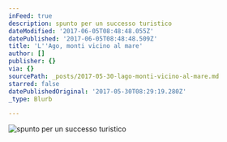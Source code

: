 ```yaml
---
inFeed: true
description: spunto per un successo turistico
dateModified: '2017-06-05T08:48:48.055Z'
datePublished: '2017-06-05T08:48:48.509Z'
title: 'L''Ago, monti vicino al mare'
author: []
publisher: {}
via: {}
sourcePath: _posts/2017-05-30-lago-monti-vicino-al-mare.md
starred: false
datePublishedOriginal: '2017-05-30T08:29:19.280Z'
_type: Blurb

---
```

![spunto per un successo turistico](https://the-grid-user-content.s3-us-west-2.amazonaws.com/c7c12576-4c1a-464b-bde0-8a143ef798e1.jpg)